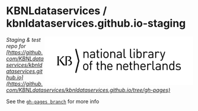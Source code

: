 # KBNLdataservices / kbnldataservices.github.io-staging

<img alt="KB logo" src="https://raw.githubusercontent.com/KBNLdataservices/public-docs/gh-pages/assets/images/KB_Nationale-Bibliotheek_Logo_RGB-Zwart-EN.jpg" width="400px" align="right"/>

*Staging & test repo for [https://github.com/KBNLdataservices/kbnldataservices.github.io](https://github.com/KBNLdataservices/kbnldataservices.github.io/tree/gh-pages)* 

See the [```gh-pages branch```](https://github.com/KBNLdataservices/kbnldataservices.github.io-staging/tree/gh-pages) for more info  

